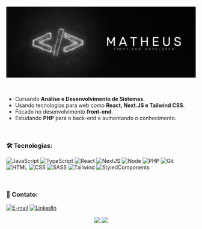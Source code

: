 ![Readme Github](/assets/bg.png "Readme Background")

<br/>

- Cursando **Análise e Desenvolvimento de Sistemas**.
- Usando tecnologias para web como **React, Next.JS e Tailwind CSS**.
- Focado no desenvolvimento **front-end**.
- Estudando **PHP** para o back-end e aumentando o conhecimento.

<br />

### 🛠️ Tecnologias:
 
<div align="left">

![JavaScript](https://skillicons.dev/icons?i=js)
![TypeScript](https://skillicons.dev/icons?i=ts)
![React](https://skillicons.dev/icons?i=react)
![NextJS](https://skillicons.dev/icons?i=next)
![Node](https://skillicons.dev/icons?i=nodejs)
![PHP](https://skillicons.dev/icons?i=php)
![Git](https://skillicons.dev/icons?i=git)
![HTML](https://skillicons.dev/icons?i=html)
![CSS](https://skillicons.dev/icons?i=css)
![SASS](https://skillicons.dev/icons?i=sass)
![Tailwind](https://skillicons.dev/icons?i=tailwind)
![StyledComponents](https://skillicons.dev/icons?i=styledcomponents)

</div>

<br />

<div >
 
### 💬 Contato: 

[![E-mail](https://skillicons.dev/icons?i=gmail)](mailto:matheus7227@gmail.com)
[![LinkedIn](https://skillicons.dev/icons?i=linkedin)](https://www.linkedin.com/in/matheus-oliveira-monteiro-3a5b8925a/)

</div>

<div align="center">
  <a href="https://github.com/1maatheus/github-readme-stats">
    <img height=175 align="center" src="https://github-readme-stats.vercel.app/api?username=1maatheus&show_icons=true&theme=github_dark_dimmed" />
  </a>
  <a href="https://github.com/1maatheus/convoychat">
    <img height=175 align="center" src="https://github-readme-stats.vercel.app/api/top-langs?username=1maatheus&layout=compact&langs_count=8&card_width=320&theme=github_dark_dimmed" />
  </a>
</div>
